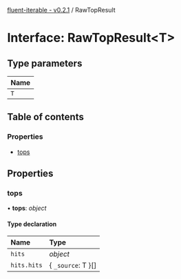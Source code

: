 [fluent-iterable - v0.2.1](../README.md) / RawTopResult

# Interface: RawTopResult<T\>

## Type parameters

| Name |
| :------ |
| `T` |

## Table of contents

### Properties

- [tops](rawtopresult.md#tops)

## Properties

### tops

• **tops**: *object*

#### Type declaration

| Name | Type |
| :------ | :------ |
| `hits` | *object* |
| `hits.hits` | { `_source`: T  }[] |
